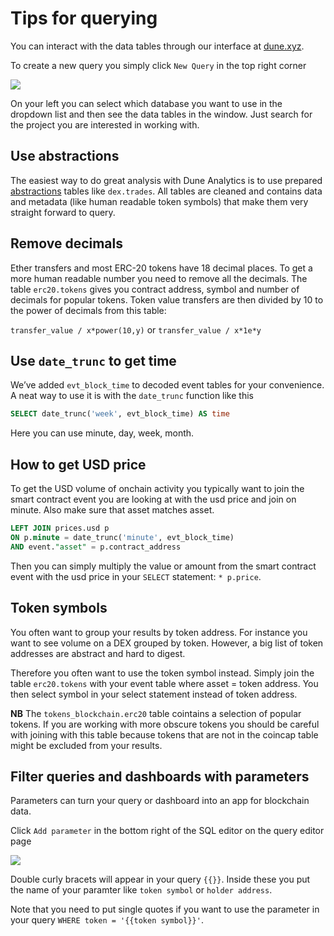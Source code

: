 # Tips for querying

You can interact with the data tables through our interface at [dune.xyz](https://www.dune.xyz/).

To create a new query you simply click `New Query` in the top right corner

![](https://i.imgur.com/dMHavC8.png)

On your left you can select which database you want to use in the dropdown list and then see the data tables in the window. Just search for the project you are interested in working with.

## Use abstractions

The easiest way to do great analysis with Dune Analytics is to use prepared [abstractions](../../../data-tables/abstractions/) tables like `dex.trades`. All tables are cleaned and contains data and metadata (like human readable token symbols) that make them very straight forward to query.

## Remove decimals

Ether transfers and most ERC-20 tokens have 18 decimal places. To get a more human readable number you need to remove all the decimals. The table `erc20.tokens` gives you contract address, symbol and number of decimals for popular tokens. Token value transfers are then divided by 10 to the power of decimals from this table:

`transfer_value / x*power(10,y)` or `transfer_value / x*1e*y`

## Use `date_trunc` to get time

We’ve added `evt_block_time` to decoded event tables for your convenience. A neat way to use it is with the `date_trunc` function like this

```sql
SELECT date_trunc('week', evt_block_time) AS time
```

Here you can use minute, day, week, month.

## How to get USD price

To get the USD volume of onchain activity you typically want to join the smart contract event you are looking at with the usd price and join on minute. Also make sure that asset matches asset.

```sql
LEFT JOIN prices.usd p 
ON p.minute = date_trunc('minute', evt_block_time)
AND event."asset" = p.contract_address
```

Then you can simply multiply the value or amount from the smart contract event with the usd price in your `SELECT` statement: `* p.price`.

## Token symbols

You often want to group your results by token address. For instance you want to see volume on a DEX grouped by token. However, a big list of token addresses are abstract and hard to digest.

Therefore you often want to use the token symbol instead. Simply join the table `erc20.tokens` with your event table where asset = token address. You then select symbol in your select statement instead of token address.

**NB** The `tokens_blockchain.erc20` table cointains a selection of popular tokens. If you are working with more obscure tokens you should be careful with joining with this table because tokens that are not in the coincap table might be excluded from your results.

## Filter queries and dashboards with parameters

Parameters can turn your query or dashboard into an app for blockchain data.

Click `Add parameter` in the bottom right of the SQL editor on the query editor page

![](https://i.imgur.com/rYJVSqA.png)

Double curly bracets will appear in your query `{{}}`. Inside these you put the name of your paramter like `token symbol` or `holder address`.

Note that you need to put single quotes if you want to use the parameter in your query `WHERE token = '{{token symbol}}'`.
